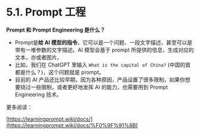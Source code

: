 # 5.1. Prompt 工程

**Prompt 和 Prompt Engineering 是什么？**

* Prompt是**给 AI 模型的指令**，它可以是一个问题、一段文字描述，甚至可以是带有一堆参数的文字描述。AI 模型会基于 prompt 所提供的信息，生成对应的文本，亦或者图片。
* 比如，我们在 ChatGPT 里输入 `What is the capital of China?` (中国的首都是什么？)，这个问题就是 prompt。
* 目前的 AI 产品还比较早期，因为各种原因，产品设置了很多限制，如果你想要绕过一些限制，或者更好地发挥 AI 的能力，也需要用到 Prompt Engineering 技术。



更多阅读：

[https://learningprompt.wiki/docs/](https://learningprompt.wiki/docs/%F0%9F%91%8B)
